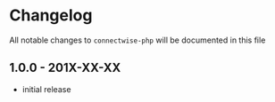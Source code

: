 # Changelog

All notable changes to `connectwise-php` will be documented in this file

## 1.0.0 - 201X-XX-XX

- initial release
